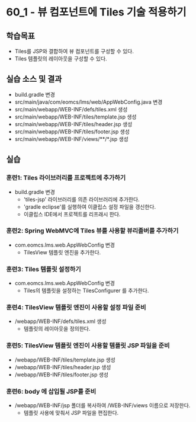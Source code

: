 # 60_1 - 뷰 컴포넌트에 Tiles 기술 적용하기

## 학습목표

- Tiles를 JSP와 결합하여 뷰 컴포넌트를 구성할 수 있다.
- Tiles 템플릿의 레이아웃을 구성할 수 있다.

## 실습 소스 및 결과

- build.gradle 변경
- src/main/java/com/eomcs/lms/web/AppWebConfig.java 변경
- src/main/webapp/WEB-INF/defs/tiles.xml 생성
- src/main/webapp/WEB-INF/tiles/template.jsp 생성
- src/main/webapp/WEB-INF/tiles/header.jsp 생성
- src/main/webapp/WEB-INF/tiles/footer.jsp 생성
- src/main/webapp/WEB-INF/views/**/*.jsp 생성
  
## 실습  

### 훈련1: Tiles 라이브러리를 프로젝트에 추가하기

- build.gradle 변경
  - 'tiles-jsp' 라이브러리를 의존 라이브러리에 추가한다.
  - 'gradle eclipse'를 실행하여 이클립스 설정 파일을 갱신한다.
  - 이클립스 IDE에서 프로젝트를 리프래시 한다.
 
### 훈련2: Spring WebMVC에 Tiles 뷰를 사용할 뷰리졸버를 추가하기

- com.eomcs.lms.web.AppWebConfig 변경
  - TilesView 템플릿 엔진을 추가한다.

### 훈련3: Tiles 템플릿 설정하기

- com.eomcs.lms.web.AppWebConfig 변경
  - Tiles의 템플릿을 설정하는 TilesConfigurer 를 추가한다.
  

### 훈련4: TilesView 템플릿 엔진이 사용할 설정 파일 준비

- /webapp/WEB-INF/defs/tiles.xml 생성
  - 템플릿의 레이아웃을 정의한다.
  
### 훈련5: TilesView 템플릿 엔진이 사용할 템플릿 JSP 파일을 준비

- /webapp/WEB-INF/tiles/template.jsp 생성
- /webapp/WEB-INF/tiles/header.jsp 생성
- /webapp/WEB-INF/tiles/footer.jsp 생성

### 훈련6: body 에 삽입될 JSP를 준비

- /webapp/WEB-INF/jsp 폴더를 복사하여 /WEB-INF/views 이름으로 저장한다.
  - 템플릿 사용에 맞춰서 JSP 파일을 편집한다. 

  